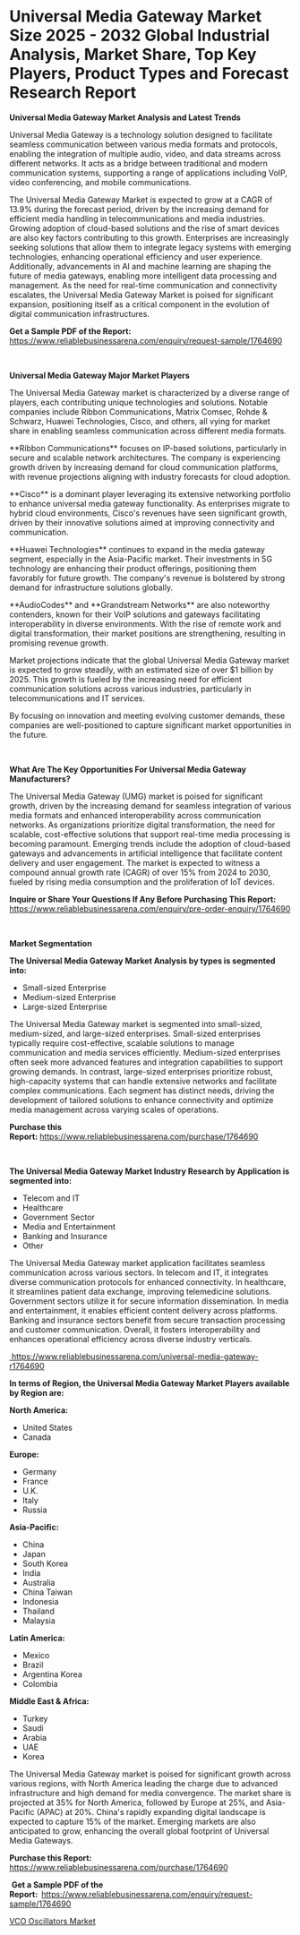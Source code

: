 <p><h1>Universal Media Gateway Market Size 2025 - 2032 Global Industrial Analysis, Market Share, Top Key Players, Product Types and Forecast Research Report</h1></p><p><strong>Universal Media Gateway Market Analysis and Latest Trends</strong></p>
<p><p>Universal Media Gateway is a technology solution designed to facilitate seamless communication between various media formats and protocols, enabling the integration of multiple audio, video, and data streams across different networks. It acts as a bridge between traditional and modern communication systems, supporting a range of applications including VoIP, video conferencing, and mobile communications.</p><p>The Universal Media Gateway Market is expected to grow at a CAGR of 13.9% during the forecast period, driven by the increasing demand for efficient media handling in telecommunications and media industries. Growing adoption of cloud-based solutions and the rise of smart devices are also key factors contributing to this growth. Enterprises are increasingly seeking solutions that allow them to integrate legacy systems with emerging technologies, enhancing operational efficiency and user experience. Additionally, advancements in AI and machine learning are shaping the future of media gateways, enabling more intelligent data processing and management. As the need for real-time communication and connectivity escalates, the Universal Media Gateway Market is poised for significant expansion, positioning itself as a critical component in the evolution of digital communication infrastructures.</p></p>
<p><strong>Get a Sample PDF of the Report:&nbsp;</strong> <a href="https://www.reliablebusinessarena.com/enquiry/request-sample/1764690?utm_campaign=3211&utm_medium=2&utm_source=Github&utm_content=ia&utm_term=06042025&utm_id=universal-media-gateway">https://www.reliablebusinessarena.com/enquiry/request-sample/1764690</a></p>
<p>&nbsp;</p>
<p><strong>Universal Media Gateway Major Market Players</strong></p>
<p><p>The Universal Media Gateway market is characterized by a diverse range of players, each contributing unique technologies and solutions. Notable companies include Ribbon Communications, Matrix Comsec, Rohde & Schwarz, Huawei Technologies, Cisco, and others, all vying for market share in enabling seamless communication across different media formats.</p><p>**Ribbon Communications** focuses on IP-based solutions, particularly in secure and scalable network architectures. The company is experiencing growth driven by increasing demand for cloud communication platforms, with revenue projections aligning with industry forecasts for cloud adoption.</p><p>**Cisco** is a dominant player leveraging its extensive networking portfolio to enhance universal media gateway functionality. As enterprises migrate to hybrid cloud environments, Cisco's revenues have seen significant growth, driven by their innovative solutions aimed at improving connectivity and communication.</p><p>**Huawei Technologies** continues to expand in the media gateway segment, especially in the Asia-Pacific market. Their investments in 5G technology are enhancing their product offerings, positioning them favorably for future growth. The company's revenue is bolstered by strong demand for infrastructure solutions globally.</p><p>**AudioCodes** and **Grandstream Networks** are also noteworthy contenders, known for their VoIP solutions and gateways facilitating interoperability in diverse environments. With the rise of remote work and digital transformation, their market positions are strengthening, resulting in promising revenue growth.</p><p>Market projections indicate that the global Universal Media Gateway market is expected to grow steadily, with an estimated size of over $1 billion by 2025. This growth is fueled by the increasing need for efficient communication solutions across various industries, particularly in telecommunications and IT services. </p><p>By focusing on innovation and meeting evolving customer demands, these companies are well-positioned to capture significant market opportunities in the future.</p></p>
<p>&nbsp;</p>
<p><strong>What Are The Key Opportunities For Universal Media Gateway Manufacturers?</strong></p>
<p><p>The Universal Media Gateway (UMG) market is poised for significant growth, driven by the increasing demand for seamless integration of various media formats and enhanced interoperability across communication networks. As organizations prioritize digital transformation, the need for scalable, cost-effective solutions that support real-time media processing is becoming paramount. Emerging trends include the adoption of cloud-based gateways and advancements in artificial intelligence that facilitate content delivery and user engagement. The market is expected to witness a compound annual growth rate (CAGR) of over 15% from 2024 to 2030, fueled by rising media consumption and the proliferation of IoT devices.</p></p>
<p><strong>Inquire or Share Your Questions If Any Before Purchasing This Report:</strong> <a href="https://www.reliablebusinessarena.com/enquiry/pre-order-enquiry/1764690?utm_campaign=3211&utm_medium=2&utm_source=Github&utm_content=ia&utm_term=06042025&utm_id=universal-media-gateway">https://www.reliablebusinessarena.com/enquiry/pre-order-enquiry/1764690</a></p>
<p>&nbsp;</p>
<p><strong>Market Segmentation</strong></p>
<p><strong>The Universal Media Gateway Market Analysis by types is segmented into:</strong></p>
<p><ul><li>Small-sized Enterprise</li><li>Medium-sized Enterprise</li><li>Large-sized Enterprise</li></ul></p>
<p><p>The Universal Media Gateway market is segmented into small-sized, medium-sized, and large-sized enterprises. Small-sized enterprises typically require cost-effective, scalable solutions to manage communication and media services efficiently. Medium-sized enterprises often seek more advanced features and integration capabilities to support growing demands. In contrast, large-sized enterprises prioritize robust, high-capacity systems that can handle extensive networks and facilitate complex communications. Each segment has distinct needs, driving the development of tailored solutions to enhance connectivity and optimize media management across varying scales of operations.</p></p>
<p><strong>Purchase this Report:&nbsp;</strong><a href="https://www.reliablebusinessarena.com/purchase/1764690?utm_campaign=3211&utm_medium=2&utm_source=Github&utm_content=ia&utm_term=06042025&utm_id=universal-media-gateway">https://www.reliablebusinessarena.com/purchase/1764690</a></p>
<p>&nbsp;</p>
<p><strong>The Universal Media Gateway Market Industry Research by Application is segmented into:</strong></p>
<p><ul><li>Telecom and IT</li><li>Healthcare</li><li>Government Sector</li><li>Media and Entertainment</li><li>Banking and Insurance</li><li>Other</li></ul></p>
<p><p>The Universal Media Gateway market application facilitates seamless communication across various sectors. In telecom and IT, it integrates diverse communication protocols for enhanced connectivity. In healthcare, it streamlines patient data exchange, improving telemedicine solutions. Government sectors utilize it for secure information dissemination. In media and entertainment, it enables efficient content delivery across platforms. Banking and insurance sectors benefit from secure transaction processing and customer communication. Overall, it fosters interoperability and enhances operational efficiency across diverse industry verticals.</p></p>
<p><a href="https://www.reliablebusinessarena.com/universal-media-gateway-r1764690?utm_campaign=3211&utm_medium=2&utm_source=Github&utm_content=ia&utm_term=06042025&utm_id=universal-media-gateway">&nbsp;https://www.reliablebusinessarena.com/universal-media-gateway-r1764690</a></p>
<p><strong>In terms of Region, the Universal Media Gateway Market Players available by Region are:</strong></p>
<p>
    <p> <strong> North America: </strong>
        <ul>
            <li>United States</li>
            <li>Canada</li>
        </ul>
        </p> 
    <p> <strong> Europe: </strong>
        <ul>
            <li>Germany</li>
            <li>France</li>
            <li>U.K.</li>
            <li>Italy</li>
            <li>Russia</li>
        </ul>
        </p> 
    <p> <strong> Asia-Pacific: </strong>
        <ul>
            <li>China</li>
            <li>Japan</li>
            <li>South Korea</li>
            <li>India</li>
            <li>Australia</li>
            <li>China Taiwan</li>
            <li>Indonesia</li>
            <li>Thailand</li>
            <li>Malaysia</li>
        </ul>
        </p> 
    <p> <strong> Latin America: </strong>
        <ul>
            <li>Mexico</li>
            <li>Brazil</li>
            <li>Argentina Korea</li>
            <li>Colombia</li>
        </ul>
        </p> 
    <p> <strong> Middle East & Africa: </strong>
        <ul>
            <li>Turkey</li>
            <li>Saudi</li>
            <li>Arabia</li>
            <li>UAE</li>
            <li>Korea</li>
        </ul>
    </p>
    </p>
<p><p>The Universal Media Gateway market is poised for significant growth across various regions, with North America leading the charge due to advanced infrastructure and high demand for media convergence. The market share is projected at 35% for North America, followed by Europe at 25%, and Asia-Pacific (APAC) at 20%. China's rapidly expanding digital landscape is expected to capture 15% of the market. Emerging markets are also anticipated to grow, enhancing the overall global footprint of Universal Media Gateways.</p></p>
<p><strong>Purchase this Report: </strong><a href="https://www.reliablebusinessarena.com/purchase/1764690?utm_campaign=3211&utm_medium=2&utm_source=Github&utm_content=ia&utm_term=06042025&utm_id=universal-media-gateway">https://www.reliablebusinessarena.com/purchase/1764690</a></p>
<p>&nbsp;<strong>Get a Sample PDF of the Report:&nbsp;&nbsp;</strong><a href="https://www.reliablebusinessarena.com/enquiry/request-sample/1764690?utm_campaign=3211&utm_medium=2&utm_source=Github&utm_content=ia&utm_term=06042025&utm_id=universal-media-gateway">https://www.reliablebusinessarena.com/enquiry/request-sample/1764690</a></p>
<p><strong></strong></p>
<p><p><a href="https://github.com/cobinaydin13/Market-Research-Report-List-1/blob/main/vco-oscillators-market.md?utm_campaign=3211&utm_medium=2&utm_source=Github&utm_content=ia&utm_term=06042025&utm_id=universal-media-gateway">VCO Oscillators Market</a></p></p>